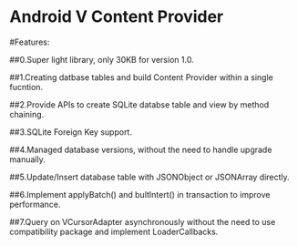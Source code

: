 Android V Content Provider
================

#Features:

##0.Super light library, only 30KB for version 1.0.

##1.Creating datbase tables and build Content Provider within a single fucntion.

##2.Provide APIs to create SQLite databse table and view by method chaining.

##3.SQLite Foreign Key support.

##4.Managed database versions, without the need to handle upgrade manually.

##5.Update/Insert database table with JSONObject or JSONArray directly.

##6.Implement applyBatch() and bultIntert() in transaction to improve performance.

##7.Query on VCursorAdapter asynchronously without the need to use compatibility package and implement LoaderCallbacks.
